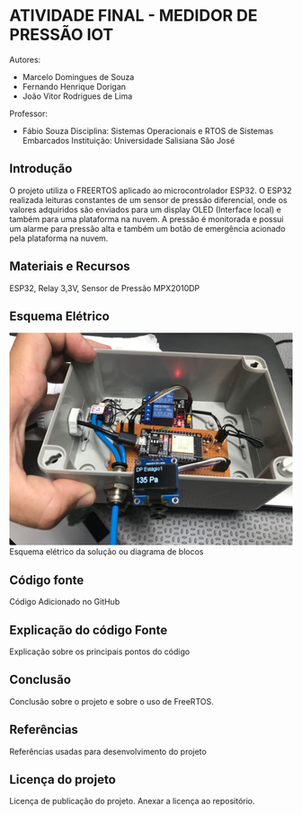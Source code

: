 # ATIVIDADE FINAL - MEDIDOR DE PRESSÃO IOT
Autores: 
 - Marcelo Domingues de Souza 
 - Fernando Henrique Dorigan
 - João Vitor Rodrigues de Lima

Professor: 
- Fábio Souza 
Disciplina: Sistemas Operacionais e RTOS de Sistemas Embarcados
Instituição: Universidade Salisiana São José

## Introdução
O projeto utiliza o FREERTOS aplicado ao microcontrolador ESP32. O ESP32 realizada leituras constantes de um sensor de pressão diferencial, onde os valores adquiridos são enviados para um display OLED (Interface local) e também para uma plataforma na nuvem. A pressão é monitorada e possui um alarme para pressão alta e também um botão de emergência acionado pela plataforma na nuvem.

## Materiais e Recursos
ESP32,
Relay 3,3V, 
Sensor de Pressão MPX2010DP

## Esquema Elétrico
![placa](Foto_circuito.jpg)Esquema elétrico da solução ou diagrama de blocos

## Código fonte
Código Adicionado no GitHub

## Explicação do código Fonte
Explicação sobre os principais pontos do código

## Conclusão
Conclusão sobre o projeto e sobre o uso de FreeRTOS.

## Referências
Referências usadas para desenvolvimento do projeto

## Licença do projeto
Licença de publicação do projeto. Anexar a licença ao repositório.
